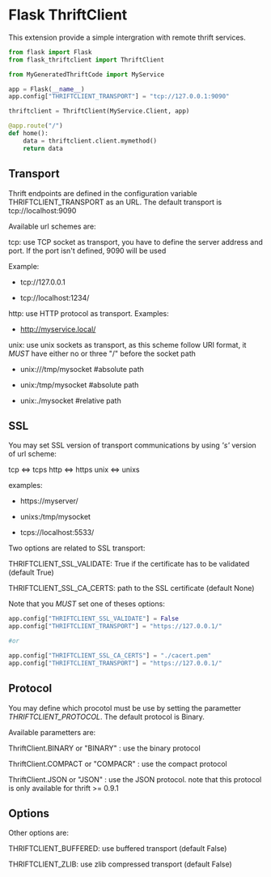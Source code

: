 # Flask ThriftClient

This extension provide a simple intergration with remote thrift
services.

~~~python
from flask import Flask
from flask_thriftclient import ThriftClient

from MyGeneratedThriftCode import MyService

app = Flask(__name__)
app.config["THRIFTCLIENT_TRANSPORT"] = "tcp://127.0.0.1:9090"

thriftclient = ThriftClient(MyService.Client, app)

@app.route("/")
def home():
    data = thriftclient.client.mymethod()
    return data
~~~

## Transport

Thrift endpoints are defined in the configuration variable
THRIFTCLIENT_TRANSPORT as an URL. The default transport is
tcp://localhost:9090 

Available url schemes are:

tcp: use TCP socket as transport, you have to define the server
address and port. If the port isn't defined, 9090 will be used  

Example:

  * tcp://127.0.0.1

  * tcp://localhost:1234/


http: use HTTP protocol as transport. Examples:

  * http://myservice.local/

unix: use unix sockets as transport, as this scheme follow URI format,
it *MUST* have either no or three "/" before the socket path 

  * unix:///tmp/mysocket #absolute path

  * unix:/tmp/mysocket #absolute path

  * unix:./mysocket #relative path

## SSL

You may set SSL version of transport communications by using *'s'*
version of url scheme:

tcp <=> tcps
http <=> https
unix <=> unixs

examples:

  * https://myserver/

  * unixs:/tmp/mysocket

  * tcps://localhost:5533/

Two options are related to SSL transport:

THRIFTCLIENT_SSL_VALIDATE: True if the certificate has to be validated
(default True)

THRIFTCLIENT_SSL_CA_CERTS: path to the SSL certificate (default None)

Note that you *MUST* set one of theses options:

~~~python
app.config["THRIFTCLIENT_SSL_VALIDATE"] = False
app.config["THRIFTCLIENT_TRANSPORT"] = "https://127.0.0.1/"

#or

app.config["THRIFTCLIENT_SSL_CA_CERTS"] = "./cacert.pem"
app.config["THRIFTCLIENT_TRANSPORT"] = "https://127.0.0.1/"

~~~


## Protocol

You may define which procotol must be use by setting the parametter
*THRIFTCLIENT_PROTOCOL*. The default protocol is Binary. 

Available parametters are: 

ThriftClient.BINARY or "BINARY" : use the binary protocol

ThriftClient.COMPACT or "COMPACR" : use the compact protocol

ThriftClient.JSON or "JSON" : use the JSON protocol. note that this
protocol is only available for thrift >= 0.9.1


## Options

Other options are:

THRIFTCLIENT_BUFFERED: use buffered transport (default False)

THRIFTCLIENT_ZLIB: use zlib compressed transport (default False)